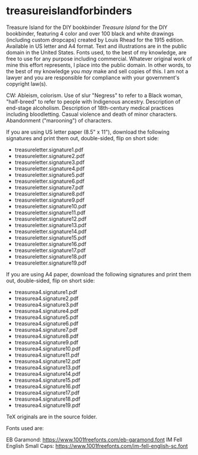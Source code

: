 # treasureislandforbinders
Treasure Island for the DIY bookbinder
_Treasure Island_ for the DIY bookbinder, featuring 4 color and over 100 black and white drawings (including custom dropcaps) created by Louis Rhead for the 1915 edition. Available in US letter and A4 format. Text and illustrations are in the public domain in the United States. Fonts used, to the best of my knowledge, are free to use for any purpose including commercial. Whatever original work of mine this effort represents, I place into the public domain. In other words, to the best of my knowledge you _may_ make and sell copies of this. I am not a lawyer and you are responsible for compliance with your government's copyright law(s).

CW: Ableism, colorism. Use of slur "Negress" to refer to a Black woman, "half-breed" to refer to people with Indigenous ancestry. Description of end-stage alcoholism. Description of 18th-century medical practices including bloodletting. Casual violence and death of minor characters. Abandonment ("marooning") of characters.

If you are using US letter paper (8.5" x 11"), download the following signatures and print them out, double-sided, flip on short side:

* treasureletter.signature1.pdf
* treasureletter.signature2.pdf
* treasureletter.signature3.pdf
* treasureletter.signature4.pdf
* treasureletter.signature5.pdf
* treasureletter.signature6.pdf
* treasureletter.signature7.pdf
* treasureletter.signature8.pdf
* treasureletter.signature9.pdf
* treasureletter.signature10.pdf
* treasureletter.signature11.pdf
* treasureletter.signature12.pdf
* treasureletter.signature13.pdf
* treasureletter.signature14.pdf
* treasureletter.signature15.pdf
* treasureletter.signature16.pdf
* treasureletter.signature17.pdf
* treasureletter.signature18.pdf
* treasureletter.signature19.pdf

If you are using A4 paper, download the following signatures and print them out, double-sided, flip on short side:

* treasurea4.signature1.pdf
* treasurea4.signature2.pdf
* treasurea4.signature3.pdf
* treasurea4.signature4.pdf
* treasurea4.signature5.pdf
* treasurea4.signature6.pdf
* treasurea4.signature7.pdf
* treasurea4.signature8.pdf
* treasurea4.signature9.pdf
* treasurea4.signature10.pdf
* treasurea4.signature11.pdf
* treasurea4.signature12.pdf
* treasurea4.signature13.pdf
* treasurea4.signature14.pdf
* treasurea4.signature15.pdf
* treasurea4.signature16.pdf
* treasurea4.signature17.pdf
* treasurea4.signature18.pdf
* treasurea4.signature19.pdf

TeX originals are in the source folder.

Fonts used are:

EB Garamond: https://www.1001freefonts.com/eb-garamond.font
IM Fell English Small Caps: https://www.1001freefonts.com/im-fell-english-sc.font

